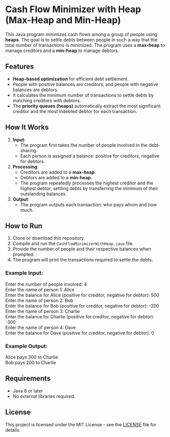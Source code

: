 # Cash Flow Minimizer with Heap (Max-Heap and Min-Heap)

This Java program minimizes cash flows among a group of people using **heaps**. The goal is to settle debts between people in such a way that the total number of transactions is minimized. The program uses a **max-heap** to manage creditors and a **min-heap** to manage debtors.

## Features

- **Heap-based optimization** for efficient debt settlement.
- People with positive balances are creditors, and people with negative balances are debtors.
- It calculates the minimum number of transactions to settle debts by matching creditors with debtors.
- The **priority queues (heaps)** automatically extract the most significant creditor and the most indebted debtor for each transaction.

## How It Works

1. **Input**:
   - The program first takes the number of people involved in the debt-sharing.
   - Each person is assigned a balance: positive for creditors, negative for debtors.
2. **Processing**:
   - Creditors are added to a **max-heap**.
   - Debtors are added to a **min-heap**.
   - The program repeatedly processes the highest creditor and the highest debtor, settling debts by transferring the minimum of their outstanding balances.
3. **Output**:
   - The program outputs each transaction: who pays whom and how much.

## How to Run

1. Clone or download this repository.
2. Compile and run the `CashFlowMinimizerWithHeap.java` file.
3. Provide the number of people and their respective balances when prompted.
4. The program will print the transactions required to settle the debts.

### Example Input:
Enter the number of people involved: 4  
Enter the name of person 1: Alice  
Enter the balance for Alice (positive for creditor, negative for debtor): 500  
Enter the name of person 2: Bob  
Enter the balance for Bob (positive for creditor, negative for debtor): -200  
Enter the name of person 3: Charlie  
Enter the balance for Charlie (positive for creditor, negative for debtor): -300  
Enter the name of person 4: Dave  
Enter the balance for Dave (positive for creditor, negative for debtor): 0  

### Example Output:
Alice pays 300 to Charlie  
Bob pays 200 to Charlie  

## Requirements

- Java 8 or later
- No external libraries required.

## License

This project is licensed under the MIT License - see the [LICENSE](LICENSE) file for details.
